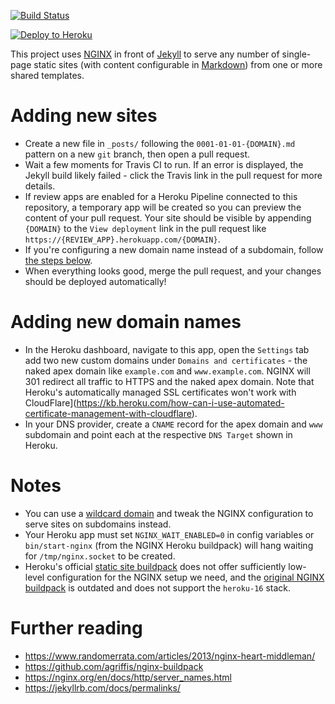 [![Build Status](https://travis-ci.com/fightforthefuture/marshawantscensorship.svg?token=Phdq58g7NsfstW6gyeYW&branch=master)](https://travis-ci.com/fightforthefuture/marshawantscensorship)

[![Deploy to Heroku](https://www.herokucdn.com/deploy/button.svg)](https://heroku.com/deploy?template=https://github.com/fightforthefuture/marshawantscensorship)

This project uses [NGINX](https://www.nginx.com/) in front of [Jekyll](https://jekyllrb.com/) to serve any number of single-page static sites (with content configurable in [Markdown](https://daringfireball.net/projects/markdown/syntax)) from one or more shared templates.

# Adding new sites

- Create a new file in `_posts/` following the `0001-01-01-{DOMAIN}.md` pattern on a new `git` branch, then open a pull request.
- Wait a few moments for Travis CI to run. If an error is displayed, the Jekyll build likely failed - click the Travis link in the pull request for more details.
- If review apps are enabled for a Heroku Pipeline connected to this repository, a temporary app will be created so you can preview the content of your pull request. Your site should be visible by appending `{DOMAIN}` to the `View deployment` link in the pull request like `https://{REVIEW_APP}.herokuapp.com/{DOMAIN}`.
- If you're configuring a new domain name instead of a subdomain, follow [the steps below](#adding-new-domain-names).
- When everything looks good, merge the pull request, and your changes should be deployed automatically!

# Adding new domain names

- In the Heroku dashboard, navigate to this app, open the `Settings` tab add two new custom domains under `Domains and certificates` - the naked apex domain like `example.com` and `www.example.com`. NGINX will 301 redirect all traffic to HTTPS and the naked apex domain. Note that Heroku's automatically managed SSL certificates won't work with CloudFlare](https://kb.heroku.com/how-can-i-use-automated-certificate-management-with-cloudflare).
- In your DNS provider, create a `CNAME` record for the apex domain and `www` subdomain and point each at the respective `DNS Target` shown in Heroku.

# Notes
- You can use a [wildcard domain](https://devcenter.heroku.com/articles/custom-domains#add-a-wildcard-domain) and tweak the NGINX configuration to serve sites on subdomains instead.
- Your Heroku app must set `NGINX_WAIT_ENABLED=0` in config variables or `bin/start-nginx` (from the NGINX Heroku buildpack) will hang waiting for `/tmp/nginx.socket` to be created.
- Heroku's official [static site buildpack](https://github.com/heroku/heroku-buildpack-static) does not offer sufficiently low-level configuration for the NGINX setup we need, and the [original NGINX buildpack](https://github.com/ryandotsmith/nginx-buildpack) is outdated and does not support the `heroku-16` stack.

# Further reading
- https://www.randomerrata.com/articles/2013/nginx-heart-middleman/
- https://github.com/agriffis/nginx-buildpack
- https://nginx.org/en/docs/http/server_names.html
- https://jekyllrb.com/docs/permalinks/
